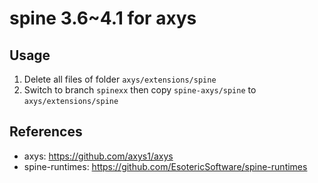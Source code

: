 # spine 3.6~4.1 for axys

## Usage
1. Delete all files of folder ```axys/extensions/spine```
2. Switch to branch `spinexx` then copy `spine-axys/spine` to ```axys/extensions/spine```

## References
* axys: https://github.com/axys1/axys
* spine-runtimes: https://github.com/EsotericSoftware/spine-runtimes
